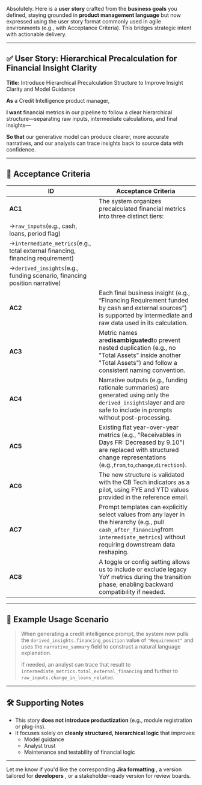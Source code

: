 Absolutely. Here is a **user story** crafted from the **business goals** you defined, staying grounded in **product management language** but now expressed using the user story format commonly used in agile environments (e.g., with Acceptance Criteria). This bridges strategic intent with actionable delivery.

---

## ✅ **User Story: Hierarchical Precalculation for Financial Insight Clarity**

**Title:** Introduce Hierarchical Precalculation Structure to Improve Insight Clarity and Model Guidance

**As** a Credit Intelligence product manager,

**I want** financial metrics in our pipeline to follow a clear hierarchical structure—separating raw inputs, intermediate calculations, and final insights—

**So that** our generative model can produce clearer, more accurate narratives, and our analysts can trace insights back to source data with confidence.

---

## 🎯 **Acceptance Criteria**

| **ID**                                                                      | **Acceptance Criteria**                                                                                                                                                                 |
| --------------------------------------------------------------------------------- | --------------------------------------------------------------------------------------------------------------------------------------------------------------------------------------------- |
| **AC1**                                                                     | The system organizes precalculated financial metrics into three distinct tiers:                                                                                                               |
| →`raw_inputs`(e.g., cash, loans, period flag)                                  |                                                                                                                                                                                               |
| →`intermediate_metrics`(e.g., total external financing, financing requirement) |                                                                                                                                                                                               |
| →`derived_insights`(e.g., funding scenario, financing position narrative)      |                                                                                                                                                                                               |
| **AC2**                                                                     | Each final business insight (e.g., “Financing Requirement funded by cash and external sources”) is supported by intermediate and raw data used in its calculation.                          |
| **AC3**                                                                     | Metric names are**disambiguated**to prevent nested duplication (e.g., no "Total Assets" inside another "Total Assets") and follow a consistent naming convention.                       |
| **AC4**                                                                     | Narrative outputs (e.g., funding rationale summaries) are generated using only the `derived_insights`layer and are safe to include in prompts without post-processing.                      |
| **AC5**                                                                     | Existing flat year-over-year metrics (e.g., "Receivables in Days FR: Decreased by 9.10") are replaced with structured change representations (e.g.,`from`,`to`,`change`,`direction`). |
| **AC6**                                                                     | The new structure is validated with the CB Tech indicators as a pilot, using FYE and YTD values provided in the reference email.                                                              |
| **AC7**                                                                     | Prompt templates can explicitly select values from any layer in the hierarchy (e.g., pull `cash_after_financing`from `intermediate_metrics`) without requiring downstream data reshaping. |
| **AC8**                                                                     | A toggle or config setting allows us to include or exclude legacy YoY metrics during the transition phase, enabling backward compatibility if needed.                                         |

---

## 📘 **Example Usage Scenario**

> When generating a credit intelligence prompt, the system now pulls the `derived_insights.financing_position` value of `"Requirement"` and uses the `narrative_summary` field to construct a natural language explanation.
>
> If needed, an analyst can trace that result to `intermediate_metrics.total_external_financing` and further to `raw_inputs.change_in_loans_related`.

---

## 🛠 Supporting Notes

* This story **does not introduce productization** (e.g., module registration or plug-ins).
* It focuses solely on **cleanly structured, hierarchical logic** that improves:
  * Model guidance
  * Analyst trust
  * Maintenance and testability of financial logic

---

Let me know if you'd like the corresponding  **Jira formatting** , a version tailored for  **developers** , or a stakeholder-ready version for review boards.
